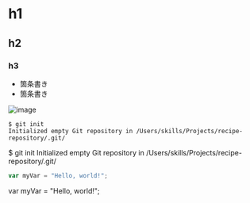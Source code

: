 # h1
## h2
### h3

- 箇条書き
- 箇条書き

![image](https://github.com/goma000/skills-communicate-using-markdown/assets/121588115/78074bd8-d48f-4f9a-a1b8-b59d251e4b19)


```
$ git init
Initialized empty Git repository in /Users/skills/Projects/recipe-repository/.git/
```

$ git init
Initialized empty Git repository in /Users/skills/Projects/recipe-repository/.git/

``` javascript
var myVar = "Hello, world!";
```

var myVar = "Hello, world!";
